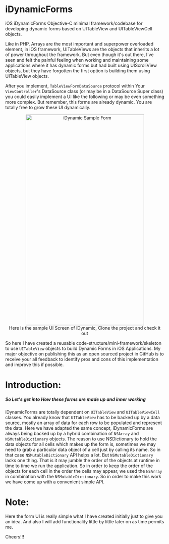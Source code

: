 # iDynamicForms
iOS iDynamicForms Objective-C minimal framework/codebase for developing dynamic forms based on UITableView and UITableViewCell objects.

Like in PHP, Arrays are the most important and superpower overloaded element, in iOS framework, UITableViews are the objects that inherits
a lot of power throughout the framework. But even though it's out there, I've seen and felt the painful feeling when working and maintaining some applications where it has dynamic forms but had built using UIScrollView objects, but they have forgotten the first option is building them using UITableView objects.

After you implement, `TableViewFormDataSource` protocol within Your `ViewController`'s DataSource class (or may be in a DataSource Super class) you could easily implement a UI like the following or may be even something more complex. But remember, this forms are already dynamic. You are totally free to grow these UI dynamically.

<p align="center">
  <img src="http://i.imgur.com/TMLdckj.png" width="375" height="667" alt="iDynamic Sample Form"/><br/>
  <span> Here is the sample UI Screen of iDynamic, Clone the project and check it out </span>
</p>

So here I have created a reusable code-structure/mini-framework/skeleton to use `UITableView` objects to build Dynamic Forms in iOS Applications.
My major objective on publishing this as an open sourced project in GitHub is to receive your all feedback to identify pros and cons of this implementation and improve this if possible.

# Introduction:

##### So Let's get into How these forms are made up and inner working
iDynamicForms are totally dependent on `UITableView` and `UITableViewCell` classes. You already know that `UITableView` has to be backed up by
a data source, mostly an array of data for each row to be populated and represent the data. Here we have adapted the same concept, iDynamicForms are
always being backed up by a hybrid combination of `NSArray` and `NSMutableDictionary` objects. The reason to use NSDictionary to hold the data objects
for all cells which makes up the form is, sometimes we may need to grab a particular data object of a cell just by calling its name. So in that case
`NSMutableDictionary` API helps a lot. But `NSMutableDictionary` lacks one thing. That is it may jumble the order of the objects at runtime in time to time we run
the application. So in order to keep the order of the objects for each cell in the order the cells may appear, we used the `NSArray` in combination
with the `NSMutableDictionary`. So in order to make this work we have come up with a convenient simple API.

# Note:
Here the form UI is really simple what I have created initially just to give you an idea. And also I will add functionality little by little later on
as time permits me.

Cheers!!!
